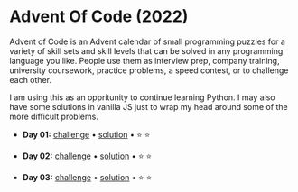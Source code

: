 # Advent Of Code (2022)

Advent of Code is an Advent calendar of small programming puzzles for a variety of skill sets and skill levels that can be solved in any programming language you like. People use them as interview prep, company training, university coursework, practice problems, a speed contest, or to challenge each other.

I am using this as an oppritunity to continue learning Python. I may also have some solutions in vanilla JS just to wrap my head around some of the more difficult problems. 


- **Day 01:** [challenge](https://adventofcode.com/2022/day/1) • [solution](https://github.com/swimtrunks/AdventOfCode/tree/main/day1) • ⭐️ ⭐️

- **Day 02:** [challenge](https://adventofcode.com/2022/day/2) • [solution](https://github.com/swimtrunks/AdventOfCode/tree/main/day2) • ⭐️ ⭐️

- **Day 03:** [challenge](https://adventofcode.com/2022/day/3) • [solution](https://github.com/swimtrunks/AdventOfCode/tree/main/day3) • ⭐️ ⭐️